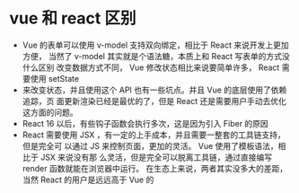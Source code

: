 # vue 和 react 区别

- Vue 的表单可以使⽤ v-model ⽀持双向绑定，相⽐于 React 来说开发上更加⽅便， 当然了 v-model 其实就是个语法糖，本质上和 React 写表单的⽅式没什么区别 改变数据⽅式不同， Vue 修改状态相⽐来说要简单许多， React 需要使⽤ setState
- 来改变状态，并且使⽤这个 API 也有⼀些坑点。并且 Vue 的底层使⽤了依赖追踪，⻚ ⾯更新渲染已经是最优的了，但是 React 还是需要⽤户⼿动去优化这⽅⾯的问题。
- React 16 以后，有些钩⼦函数会执⾏多次，这是因为引⼊ Fiber 的原因
- React 需要使⽤ JSX ，有⼀定的上⼿成本，并且需要⼀整套的⼯具链⽀持，但是完全可 以通过 JS 来控制⻚⾯，更加的灵活。 Vue 使⽤了模板语法，相⽐于 JSX 来说没有那 么灵活，但是完全可以脱离⼯具链，通过直接编写 render 函数就能在浏览器中运⾏。 在⽣态上来说，两者其实没多⼤的差距，当然 React 的⽤户是远远⾼于 Vue 的
